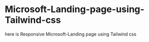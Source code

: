 # Microsoft-Landing-page-using-Tailwind-css
here is Responsive Microsoft-Landing page using Tailwind css
